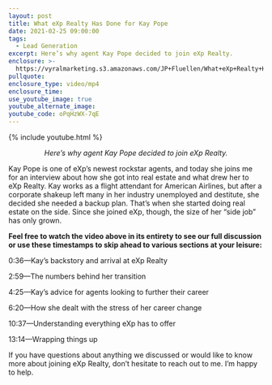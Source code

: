 ```yaml
---
layout: post
title: What eXp Realty Has Done for Kay Pope
date: 2021-02-25 09:00:00
tags:
  - Lead Generation
excerpt: Here’s why agent Kay Pope decided to join eXp Realty.
enclosure: >-
  https://vyralmarketing.s3.amazonaws.com/JP+Fluellen/What+eXp+Realty+Has+Done+for+Kay+Pope.mp4
pullquote:
enclosure_type: video/mp4
enclosure_time:
use_youtube_image: true
youtube_alternate_image:
youtube_code: oPqHzWX-7qE
---
```


{% include youtube.html %}

<p style="text-align: center;"><em>Here’s why agent Kay Pope decided to join eXp Realty.</em></p>

Kay Pope is one of eXp’s newest rockstar agents, and today she joins me for an interview about how she got into real estate and what drew her to eXp Realty. Kay works as a flight attendant for American Airlines, but after a corporate shakeup left many in her industry unemployed and destitute, she decided she needed a backup plan. That’s when she started doing real estate on the side. Since she joined eXp, though, the size of her “side job” has only grown.&nbsp;

**Feel free to watch the video above in its entirety to see our full discussion or use these timestamps to skip ahead to various sections at your leisure:**

0:36—Kay’s backstory and arrival at eXp Realty

2:59—The numbers behind her transition

4:25—Kay’s advice for agents looking to further their career&nbsp;

6:20—How she dealt with the stress of her career change&nbsp;

10:37—Understanding everything eXp has to offer&nbsp;

13:14—Wrapping things up

If you have questions about anything we discussed or would like to know more about joining eXp Realty, don’t hesitate to reach out to me. I’m happy to help.
